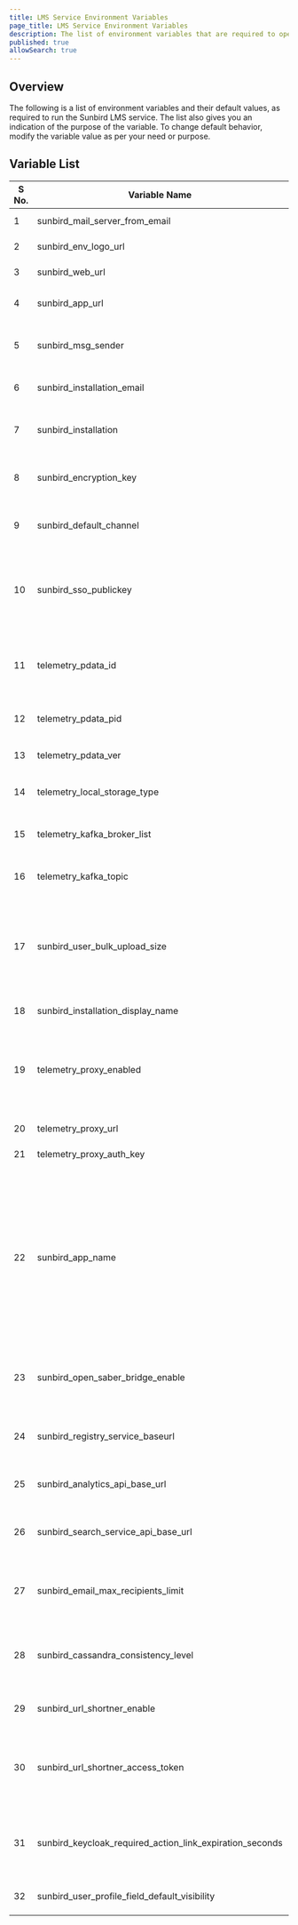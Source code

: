 ```yaml
---
title: LMS Service Environment Variables 
page_title: LMS Service Environment Variables 
description: The list of environment variables that are required to operationalize Sunbird 
published: true
allowSearch: true
---
```


## Overview
The following is a list of environment variables and their default values, as required to run the Sunbird LMS service. The list also gives you an indication of the purpose of the variable. To change default behavior, modify the variable value as per your need or purpose.  

## Variable List
| S No. | Variable Name | Description| Purpose | Default Value |Path |
|-------|---------------|------------|---------|---------------|------|
| 1     | sunbird_mail_server_from_email  | Represents the default communication email address | Used to send notifications to the users  | no default | Sunbird-LMS|
| 2     | sunbird_env_logo_url | Represents the public access image url|  Used to display logo|  no default  | Sunbird-LMS |
| 3     | sunbird_web_url | Represents the URL of the home page | Used to share in an email, such that the users can login | no default  | Sunbird-LMS |
| 4     | sunbird_app_url | Represents the URL of the Sunbird app in the Play store | Used to share in an email, such that users are able to download the app | no default | Sunbird-LMS |
| 5     | sunbird_msg_sender | Represents the name of the SMS sender | Used to display the name that appears on the user's screen when an SMS is sent from the system | no default | Sunbird-LMS |
| 6     | sunbird_installation_email | Represents the email address used to send badger system notifications | Used to notify users when they install the badger system | no default | Sunbird-LMS |
| 7     | sunbird_installation  | Represents the name of your instance | Used to send telemetry and email. The name must be specified without spaces. For example, "SunbirdDev" | no default  | Sunbird-LMS |
| 8     | sunbird_encryption_key | Represents the key to encrypt and decrypt the attribute. The key should be set only once. Once set, it cannot be changed | Used to encrypt and decrypt the attribute | no default | Sunbird-LMS |
| 9     | sunbird_default_channel |Represents the default root org or channel. All users of an org are associated through the rootOrg/channel | Used to associate users with the rootOrg | Each installer needs to add this value after a successful installation     | Sunbird-LMS |
| 10    | sunbird_sso_publickey | Represents the validated JWT token generated by Keycloak | Used to authenticate a user | Used for authentication<br> You can get the token from Keycloak by navigating to: (realm->keys->public keys) | Sunbird-LMS |
| 11    | telemetry_pdata_id | The ID for the telemetry pdata. The ID is provided in the format {{env}}.{{installation}}.{{servicename}}.service. For example, dev.sunbird.learning.service  | Used to specify the identifier for the telemetry event data |    | Sunbird-LMS |
| 12    | telemetry_pdata_pid   | Represents the producer ID of the telemetry event.For example, actor-service | Used to identify the producer for the telemetry event data |  | Sunbird-LMS |
| 13    | telemetry_pdata_ver  | Represents the producer version or build version that generates telemetry data. For example, 1.5 | Used to identify the producer or build version that generates the telemetry |  | Sunbird-LMS |
| 14    | telemetry_local_storage_type  | Represents the location to store the telemetry data. Currently all telemetry data is stored on Kafka | Used to specify the location to store telemetry data | Kafka | Sunbird-telemetry-service |
| 15    | telemetry_kafka_broker_list | Represents the IP address and ports of Kafka. The list is provided in the following format - <IP>:<port>,<IP>:<port> | Used to provide Kafka connection details  | The installer needs to provide appropriate details of the IP address and port   | Sunbird-telemetry-service |
| 16    | telemetry_kafka_topic  | Represents the name of the Kafka topic. Recommended topic name format is <env>.telemetry.ingestion  |   Used to provide Kafka topic details   |           | Sunbird-telemetry-service |
| 17   | sunbird_user_bulk_upload_size  | Represents the limit for bulk upload of user details. For example, setting up a value to 1001 restricts the number of users that can be created at a time to 1001. The recommended limit is 1000 users per bulk user upload request. It is also recommended not to configure this value above 2001. | Used to specify the limit on the number of lines (including header lines) in a CSV file used for bulk upload. |     1001      | Sunbird-LMS |
| 18 | sunbird_installation_display_name  | Represents the display name of the installation | Used to display the instance name              |     sunbird    | Sunbird-LMS	|
| 19 | telemetry_proxy_enabled  | Denotes if transferring telemetry data to the configured proxy is enabled or disabled.<br> **Note:** If the telemetry proxy is enabled then telemetry proxy URL and authentication key configuration is mandatory to transfer telemetry events. | Used to allow transfer of telemetry data to another telemetry proxy, i.e. to the existing data analytics platform telemetry API |     false    | Telemetry-Service |
| 20 | telemetry_proxy_url  | Represents the URL of telemetry proxy API  | Used to store telemetry data in configured telemetry proxy |   | Telemetry-Service |
| 21 | telemetry_proxy_auth_key  | Represents the telemetry proxy API key | Used to store telemetry data in configured telemetry proxy |   | Telemetry-Service |
| 22 | sunbird_app_name  | Represents app name of the adopter | Used for sending welcome message to the user | Sample welcome message:   If name is set<Name>, welcome to <environ>. You can login using your mobile number. Use <url> to login using browser, or download the <sunbird_app_name> app from playstore. When the name is not set <Name>, welcome to <environ>. You can login using your mobile number. Login at <url> value  shown on email |  Learner-Service  |
| 23 | sunbird_open_saber_bridge_enable  | Enable or disable open saber bridge which is used to store custom information (e.g. user or organisation profile fields) in open saber registry | Used to store Sunbird adopter specific profile information in open saber registry as per pre-defined configuration | false  | Learner-Service  |
| 24 | sunbird_registry_service_baseurl  | Base URL of open saber registry. This configuration is required if sunbird_open_saber_bridge_enable is set to true | Used to store Sunbird adopter specific profile information in open saber registry as per pre-defined configuration |   | Learner-Service  |
| 25 | sunbird_analytics_api_base_url  | Configuration to choose data analytics pipeline (Local vs Global) e.g. <data-pipeline-base-url>/data/v3 | Track and analyse usage |  | Learner-Service |
| 26 | sunbird_search_service_api_base_url  | Configuration to limit the maximum number of recipients in an email notification (e.g. notification to reviewers) sent by Sunbird platform | Discovery of content | | Learner-Service|
| 27 | sunbird_email_max_recipients_limit | Configuration to limit the maximum number of recipients in an email notification (e.g. notification to reviewers) sent by Sunbird platform | Configuration to restrict mass mailers from platform beyond configured limit | 100 | Learner-Service|
| 28 | sunbird_cassandra_consistency_level | Configuration to set default consistency level for Cassandra read and write operations. For more information about consistency level, please refer Cassandra documentation. | Configuration to set Cassandra consistency level, this is required when using a multi-node Cassandra cluster for Sunbird | | Cassandra DB|
| 29 | sunbird_url_shortner_enable | Configuration to generate shortened URLs. **Bitly** is used to generate the short URLs. | To generate short urls for Email and SMS notifications. | false | Notification|
| 30 | sunbird_url_shortner_access_token | The value of the access token of the **Bitly** account. | To access the **Bitly** account so that short URLs can be generated. If the value for the **sunbird_url_shortner_enable** parameter is *true*, it is mandatory to enter a value for this parameter.|a1234de67 | Notification|
| 31 | sunbird_keycloak_required_action_link_expiration_seconds | Configuration to set the duration (in seconds) after which the link sent to users expires before they take the required action. For example, set password, verify email, etc.| To set the duration after which the action link to set the password or verify email links expires. | 7200 | User, Notification|
| 32 | sunbird_user_profile_field_default_visibility | Configuration for default visibility (public / private) of user profile fields. | To set privacy settings on user's profile| public | User|
